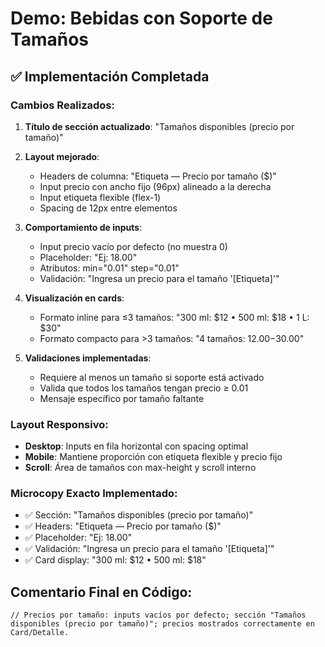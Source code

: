 # Demo: Bebidas con Soporte de Tamaños

## ✅ Implementación Completada

### Cambios Realizados:

1. **Título de sección actualizado**: "Tamaños disponibles (precio por tamaño)"

2. **Layout mejorado**: 
   - Headers de columna: "Etiqueta — Precio por tamaño ($)"
   - Input precio con ancho fijo (96px) alineado a la derecha
   - Input etiqueta flexible (flex-1)
   - Spacing de 12px entre elementos

3. **Comportamiento de inputs**:
   - Input precio vacío por defecto (no muestra 0)
   - Placeholder: "Ej: 18.00"
   - Atributos: min="0.01" step="0.01"
   - Validación: "Ingresa un precio para el tamaño '[Etiqueta]'"

4. **Visualización en cards**:
   - Formato inline para ≤3 tamaños: "300 ml: $12 • 500 ml: $18 • 1 L: $30"
   - Formato compacto para >3 tamaños: "4 tamaños: $12.00-$30.00"

5. **Validaciones implementadas**:
   - Requiere al menos un tamaño si soporte está activado
   - Valida que todos los tamaños tengan precio ≥ 0.01
   - Mensaje específico por tamaño faltante

### Layout Responsivo:
- **Desktop**: Inputs en fila horizontal con spacing optimal
- **Mobile**: Mantiene proporción con etiqueta flexible y precio fijo
- **Scroll**: Área de tamaños con max-height y scroll interno

### Microcopy Exacto Implementado:
- ✅ Sección: "Tamaños disponibles (precio por tamaño)"
- ✅ Headers: "Etiqueta — Precio por tamaño ($)"
- ✅ Placeholder: "Ej: 18.00"
- ✅ Validación: "Ingresa un precio para el tamaño '[Etiqueta]'"
- ✅ Card display: "300 ml: $12 • 500 ml: $18"

## Comentario Final en Código:
```
// Precios por tamaño: inputs vacíos por defecto; sección "Tamaños disponibles (precio por tamaño)"; precios mostrados correctamente en Card/Detalle.
```